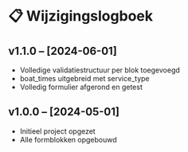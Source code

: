 # 📋 Wijzigingslogboek

## v1.1.0 – [2024-06-01]
- Volledige validatiestructuur per blok toegevoegd
- boat_times uitgebreid met service_type
- Volledig formulier afgerond en getest

## v1.0.0 – [2024-05-01]
- Initieel project opgezet
- Alle formblokken opgebouwd 